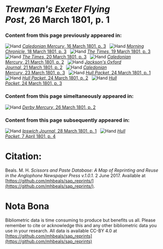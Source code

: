 # *Trewman's Exeter Flying Post*, 26 March 1801, p. 1  
  
### Content from this page previously appeared in:  
![Hand](http://scissorsandpaste.net/wp-content/uploads/2017/06/smallhandpointer.png) [*Caledonian Mercury*, 16 March 1801, p. 3](https://mhbeals.github.io/sap_html/Caledonian-Mercury/Caledonian-Mercury-16-March-1801-p-3)  
![Hand](http://scissorsandpaste.net/wp-content/uploads/2017/06/smallhandpointer.png) [*Morning Chronicle*, 18 March 1801, p. 3](https://mhbeals.github.io/sap_html/Morning-Chronicle/Morning-Chronicle-18-March-1801-p-3)  
![Hand](http://scissorsandpaste.net/wp-content/uploads/2017/06/smallhandpointer.png) [*The Times*, 19 March 1801, p. 3](https://mhbeals.github.io/sap_html/The-Times/The-Times-19-March-1801-p-3)  
![Hand](http://scissorsandpaste.net/wp-content/uploads/2017/06/smallhandpointer.png) [*The Times*, 20 March 1801, p. 3](https://mhbeals.github.io/sap_html/The-Times/The-Times-20-March-1801-p-3)  
![Hand](http://scissorsandpaste.net/wp-content/uploads/2017/06/smallhandpointer.png) [*Caledonian Mercury*, 21 March 1801, p. 2](https://mhbeals.github.io/sap_html/Caledonian-Mercury/Caledonian-Mercury-21-March-1801-p-2)  
![Hand](http://scissorsandpaste.net/wp-content/uploads/2017/06/smallhandpointer.png) [*Jackson's Oxford Journal*, 21 March 1801, p. 2](https://mhbeals.github.io/sap_html/Jackson's-Oxford-Journal/Jackson's-Oxford-Journal-21-March-1801-p-2)  
![Hand](http://scissorsandpaste.net/wp-content/uploads/2017/06/smallhandpointer.png) [*Caledonian Mercury*, 23 March 1801, p. 3](https://mhbeals.github.io/sap_html/Caledonian-Mercury/Caledonian-Mercury-23-March-1801-p-3)  
![Hand](http://scissorsandpaste.net/wp-content/uploads/2017/06/smallhandpointer.png) [*Hull Packet*, 24 March 1801, p. 1](https://mhbeals.github.io/sap_html/Hull-Packet/Hull-Packet-24-March-1801-p-1)  
![Hand](http://scissorsandpaste.net/wp-content/uploads/2017/06/smallhandpointer.png) [*Hull Packet*, 24 March 1801, p. 2](https://mhbeals.github.io/sap_html/Hull-Packet/Hull-Packet-24-March-1801-p-2)  
![Hand](http://scissorsandpaste.net/wp-content/uploads/2017/06/smallhandpointer.png) [*Hull Packet*, 24 March 1801, p. 3](https://mhbeals.github.io/sap_html/Hull-Packet/Hull-Packet-24-March-1801-p-3)  
  
### Content from this page simeltaneously appeared in:  
![Hand](http://scissorsandpaste.net/wp-content/uploads/2017/06/smallhandpointer.png) [*Derby Mercury*, 26 March 1801, p. 2](https://mhbeals.github.io/sap_html/Derby-Mercury/Derby-Mercury-26-March-1801-p-2)  
  
### Content from this page subsequently appeared in:  
![Hand](http://scissorsandpaste.net/wp-content/uploads/2017/06/smallhandpointer.png) [*Ipswich Journal*, 28 March 1801, p. 1](https://mhbeals.github.io/sap_html/Ipswich-Journal/Ipswich-Journal-28-March-1801-p-1)  
![Hand](http://scissorsandpaste.net/wp-content/uploads/2017/06/smallhandpointer.png) [*Hull Packet*, 7 April 1801, p. 4](https://mhbeals.github.io/sap_html/Hull-Packet/Hull-Packet-7-April-1801-p-4)  


# Citation: 

Beals. M. H. *Scissors and Paste Database: A Map of Reprinting and Reuse in the Anglophone Newspaper Press v.1.0.1.* 2 June 2017. Available at [https://github.com/mhbeals/sap_reprints/](https://github.com/mhbeals/sap_reprints/). 

# Nota Bona

Bibliometric data is time consuming to produce but benefits us all. Please remember to cite or acknowledge this and any other bibliometric data you use in your research. All data is available CC-BY 4.0 at [https://github.com/mhbeals/sap_reprints](https://github.com/mhbeals/sap_reprints)